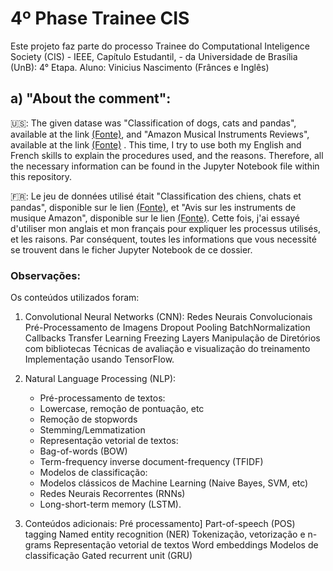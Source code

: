 # 4º Phase Trainee CIS
Este projeto faz parte do processo Trainee do Computational Inteligence Society (CIS) - IEEE, Capítulo Estudantil, - da Universidade de Brasília (UnB): 4° Etapa. Aluno: Vinicius Nascimento (Frânces e Inglês)

## a) "About the comment":
🇺🇸: The given datase was "Classification of dogs, cats and pandas", available at the link [(Fonte)](https://drive.google.com/file/d/1Y7y2NXSbJRMDk5RHGr3rvZ3yCOvlDBmk/view), and "Amazon Musical Instruments Reviews",  available at the link [(Fonte)](https://drive.google.com/u/0/uc?id=1Y7y2NXSbJRMDk5RHGr3rvZ3yCOvlDBmk&export=download) . This time, I try to use both my English and French skills to explain the procedures used, and the reasons. Therefore, all the necessary information can be found in the Jupyter Notebook file within this repository.

🇫🇷: Le jeu de données utilisé était "Classification des chiens, chats et pandas", disponible sur le lien [(Fonte)](https://drive.google.com/file/d/1Y7y2NXSbJRMDk5RHGr3rvZ3yCOvlDBmk/view), et "Avis sur les instruments de musique Amazon", disponible sur le lien [(Fonte)](https://drive.google.com/u/0/uc?id=1Y7y2NXSbJRMDk5RHGr3rvZ3yCOvlDBmk&export=download). Cette fois, j'ai essayé d'utiliser mon anglais et mon français pour expliquer les processus utilisés, et les raisons. Par conséquent, toutes les informations que vous necessité se trouvent dans le ficher Jupyter Notebook de ce dossier.

### Observações:
Os conteúdos utilizados foram:
1. Convolutional Neural Networks (CNN):
    Redes Neurais Convolucionais
     Pré-Processamento de Imagens
     Dropout
     Pooling
     BatchNormalization
     Callbacks
     Transfer Learning
     Freezing Layers
   Manipulação de Diretórios com bibliotecas
   Técnicas de avaliação e visualização do treinamento
   Implementação usando TensorFlow.

2. Natural Language Processing (NLP):
   - Pré-processamento de textos:
    - Lowercase, remoção de pontuação, etc
    - Remoção de stopwords
    - Stemming/Lemmatization
   - Representação vetorial de textos:
    - Bag-of-words (BOW)
    - Term-frequency inverse document-frequency (TFIDF)
   - Modelos de classificação:
    - Modelos clássicos de Machine Learning (Naive Bayes, SVM, etc)
    - Redes Neurais Recorrentes (RNNs)
    - Long-short-term memory (LSTM).

3. Conteúdos adicionais:
     Pré processamento]
       Part-of-speech (POS) tagging
       Named entity recognition (NER)
       Tokenização, vetorização e n-grams
     Representação vetorial de textos
       Word embeddings
     Modelos de classificação
       Gated recurrent unit (GRU)
